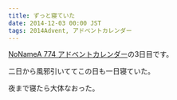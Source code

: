 ```yaml
---
title: ずっと寝ていた
date: 2014-12-03 00:00 JST
tags: 2014Advent, アドベントカレンダー
---
```


[NoNameA 774 アドベントカレンダー](/blog/2014/12/01/advent.html)の3日目です。

二日から風邪引いててこの日も一日寝ていた。

夜まで寝たら大体なおった。
